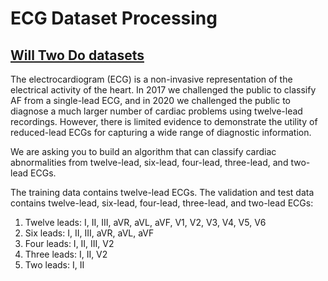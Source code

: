 # ECG Dataset Processing

## [Will Two Do datasets](https://moody-challenge.physionet.org/2021/)

The electrocardiogram (ECG) is a non-invasive representation of the electrical activity of the heart. In 2017 we challenged the public to classify AF from a single-lead ECG, and in 2020 we challenged the public to diagnose a much larger number of cardiac problems using twelve-lead recordings. However, there is limited evidence to demonstrate the utility of reduced-lead ECGs for capturing a wide range of diagnostic information.

We are asking you to build an algorithm that can classify cardiac abnormalities from twelve-lead, six-lead, four-lead, three-lead, and two-lead ECGs.

The training data contains twelve-lead ECGs. The validation and test data contains twelve-lead, six-lead, four-lead, three-lead, and two-lead ECGs:

1. Twelve leads: I, II, III, aVR, aVL, aVF, V1, V2, V3, V4, V5, V6
2. Six leads: I, II, III, aVR, aVL, aVF
3. Four leads: I, II, III, V2
4. Three leads: I, II, V2
5. Two leads: I, II